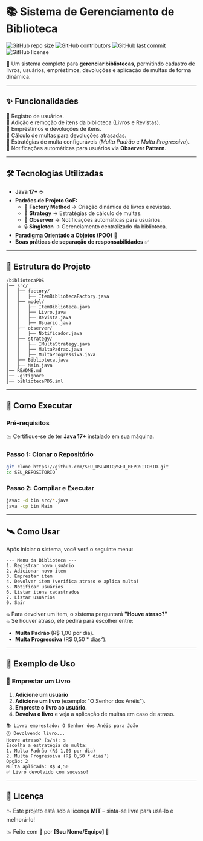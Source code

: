 # 📚 Sistema de Gerenciamento de Biblioteca

![GitHub repo size](https://img.shields.io/github/repo-size/SEU_USUARIO/SEU_REPOSITORIO)
![GitHub contributors](https://img.shields.io/github/contributors/SEU_USUARIO/SEU_REPOSITORIO)
![GitHub last commit](https://img.shields.io/github/last-commit/SEU_USUARIO/SEU_REPOSITORIO)
![GitHub license](https://img.shields.io/github/license/SEU_USUARIO/SEU_REPOSITORIO)

🔹 Um sistema completo para **gerenciar bibliotecas**, permitindo cadastro de livros, usuários, empréstimos, devoluções e aplicação de multas de forma dinâmica.

---

## ✨ **Funcionalidades**
🔹 Registro de usuários.  
🔹 Adição e remoção de itens da biblioteca (Livros e Revistas).  
🔹 Empréstimos e devoluções de itens.  
🔹 Cálculo de multas para devoluções atrasadas.  
🔹 Estratégias de multa configuráveis (_Multa Padrão_ e _Multa Progressiva_).  
🔹 Notificações automáticas para usuários via **Observer Pattern**.  

---

## 🛠 **Tecnologias Utilizadas**
- **Java 17+** ☕
- **Padrões de Projeto GoF:**
  - 🏢 **Factory Method** → Criação dinâmica de livros e revistas.
  - 🔄 **Strategy** → Estratégias de cálculo de multas.
  - 👀 **Observer** → Notificações automáticas para usuários.
  - 🔒 **Singleton** → Gerenciamento centralizado da biblioteca.
- **Paradigma Orientado a Objetos (POO)** 🎯
- **Boas práticas de separação de responsabilidades** ✅

---

## 🐂 **Estrutura do Projeto**
```
/bibliotecaPDS
│── src/
│   ├── factory/
│   │   ├── ItemBibliotecaFactory.java
│   ├── model/
│   │   ├── ItemBiblioteca.java
│   │   ├── Livro.java
│   │   ├── Revista.java
│   │   ├── Usuario.java
│   ├── observer/
│   │   ├── Notificador.java
│   ├── strategy/
│   │   ├── IMultaStrategy.java
│   │   ├── MultaPadrao.java
│   │   ├── MultaProgressiva.java
│   ├── Biblioteca.java
│   ├── Main.java
│── README.md
│── .gitignore
│── bibliotecaPDS.iml
```

---

## 🚀 **Como Executar**
### **Pré-requisitos**
📉 Certifique-se de ter **Java 17+** instalado em sua máquina.

### **Passo 1: Clonar o Repositório**
```bash
git clone https://github.com/SEU_USUARIO/SEU_REPOSITORIO.git
cd SEU_REPOSITORIO
```

### **Passo 2: Compilar e Executar**
```bash
javac -d bin src/*.java
java -cp bin Main
```

---

## 🛰 **Como Usar**
Após iniciar o sistema, você verá o seguinte menu:

```
--- Menu da Biblioteca ---
1. Registrar novo usuário
2. Adicionar novo item
3. Emprestar item
4. Devolver item (verifica atraso e aplica multa)
5. Notificar usuários
6. Listar itens cadastrados
7. Listar usuários
0. Sair
```

🔝 Para devolver um item, o sistema perguntará **"Houve atraso?"**  
🔝 Se houver atraso, ele pedirá para escolher entre:  
   - **Multa Padrão** (R$ 1,00 por dia).  
   - **Multa Progressiva** (R$ 0,50 * dias²).  

---

## 🎯 **Exemplo de Uso**
### 🔹 **Emprestar um Livro**
1. **Adicione um usuário**
2. **Adicione um livro** (exemplo: "O Senhor dos Anéis").
3. **Empreste o livro ao usuário.**
4. **Devolva o livro** e veja a aplicação de multas em caso de atraso.

```
📚 Livro emprestado: O Senhor dos Anéis para João
🕛 Devolvendo livro...
Houve atraso? (s/n): s
Escolha a estratégia de multa:
1. Multa Padrão (R$ 1,00 por dia)
2. Multa Progressiva (R$ 0,50 * dias²)
Opção: 2
Multa aplicada: R$ 4,50
✅ Livro devolvido com sucesso!
```

---

## 📃 **Licença**
📉 Este projeto está sob a licença **MIT** – sinta-se livre para usá-lo e melhorá-lo!

📉 Feito com 💙 por **[Seu Nome/Equipe]** 🚀

